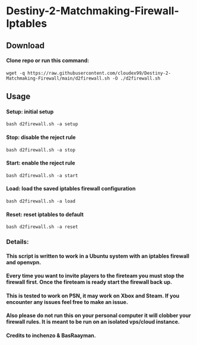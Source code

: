 # Destiny-2-Matchmaking-Firewall-Iptables

## Download
#### Clone repo or run this command: 
```wget -q https://raw.githubusercontent.com/cloudex99/Destiny-2-Matchmaking-Firewall/main/d2firewall.sh -O ./d2firewall.sh```
## Usage
#### Setup: initial setup
``` bash d2firewall.sh -a setup ```
#### Stop: disable the reject rule 
``` bash d2firewall.sh -a stop ```
#### Start: enable the reject rule
``` bash d2firewall.sh -a start ```
#### Load: load the saved iptables firewall configuration
``` bash d2firewall.sh -a load ```
#### Reset: reset iptables to default
``` bash d2firewall.sh -a reset ```

### Details:
#### This script is written to work in a Ubuntu system with an iptables firewall and openvpn. 
#### Every time you want to invite players to the fireteam you must stop the firewall first. Once the fireteam is ready start the firewall back up.
#### This is tested to work on PSN, it may work on Xbox and Steam. If you encounter any issues feel free to make an issue.
#### Also please do not run this on your personal computer it will clobber your firewall rules. It is meant to be run on an isolated vps/cloud instance.
#### Credits to inchenzo & BasRaayman.
